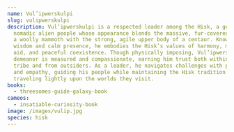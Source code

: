 ```yaml
---
name: Vul’ipwerskulpi
slug: vulipwerskulpi
description: Vul’ipwerskulpi is a respected leader among the Hisk, a gentle and
  nomadic alien people whose appearance blends the massive, fur-covered form of
  a woolly mammoth with the strong, agile upper body of a centaur. Known for his
  wisdom and calm presence, he embodies the Hisk’s values of harmony, mutual
  aid, and peaceful coexistence. Though physically imposing, Vul’ipwerskulpi’s
  demeanor is measured and compassionate, earning him trust both within his
  tribe and from outsiders. As a leader, he navigates challenges with patience
  and empathy, guiding his people while maintaining the Hisk tradition of
  traveling lightly upon the worlds they visit.
books:
  - threesomes-guide-galaxy-book
cameos:
  - insatiable-curiosity-book
image: /images/vulip.jpg
species: hisk
---
```

